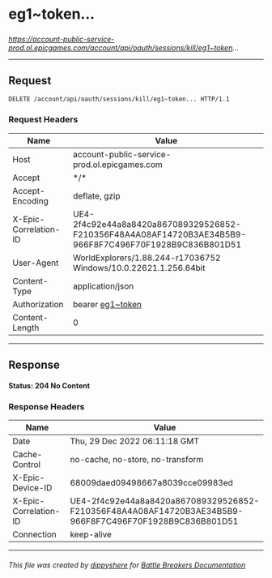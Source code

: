 # eg1~token...

#####

*https://account-public-service-prod.ol.epicgames.com/account/api/oauth/sessions/kill/eg1~token...*



___

## Request

```http request
DELETE /account/api/oauth/sessions/kill/eg1~token... HTTP/1.1
```





### Request Headers

| Name | Value |
|---|---|
| Host | account-public-service-prod.ol.epicgames.com |
| Accept | \*/\* |
| Accept-Encoding | deflate, gzip |
| X-Epic-Correlation-ID | UE4-2f4c92e44a8a8420a867089329526852-F210356F48A4A08AF14720B3AE34B5B9-966F8F7C496F70F1928B9C836B801D51 |
| User-Agent | WorldExplorers/1.88.244-r17036752 Windows/10.0.22621.1.256.64bit |
| Content-Type | application/json |
| Authorization | bearer [eg1~token](https://github.com/dippyshere/battle-breakers-documentation/blob/master/docs/common/tokens/eg1.md) |
| Content-Length | 0 |



___

## Response

#### Status: 204 No Content




### Response Headers

| Name | Value |
|---|---|
| Date | Thu, 29 Dec 2022 06:11:18 GMT |
| Cache-Control | no-cache, no-store, no-transform |
| X-Epic-Device-ID | 68009daed09498667a8039cce09983ed |
| X-Epic-Correlation-ID | UE4-2f4c92e44a8a8420a867089329526852-F210356F48A4A08AF14720B3AE34B5B9-966F8F7C496F70F1928B9C836B801D51 |
| Connection | keep-alive |



___

###### This file was created by [dippyshere](https://github.com/dippyshere) for [Battle Breakers Documentation](https://github.com/dippyshere/battle-breakers-documentation)
